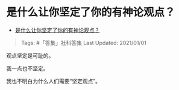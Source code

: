 # 是什么让你坚定了你的有神论观点？

- [是什么让你坚定了你的有神论观点？](https://www.zhihu.com/question/47443659/answer/1004743701)

>Tags: #「答集」社科答集
>Last Updated: 2021/01/01

观点坚定是可耻的。

我一点也不坚定。

我也不明白为什么人们需要“坚定观点”。